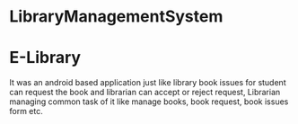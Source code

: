 # LibraryManagementSystem
# E-Library

It was an android based application just like library book issues for student can request the book and librarian can accept or reject request, Librarian managing common task of it like manage books, book request, book issues form etc.
